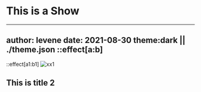 # This is a Show
---
author: levene
date: 2021-08-30
theme:dark || ./theme.json
::effect[a:b]
---


::effect[a1:b1]
![xx1](http://www.xxx.png)

## This is title 2

